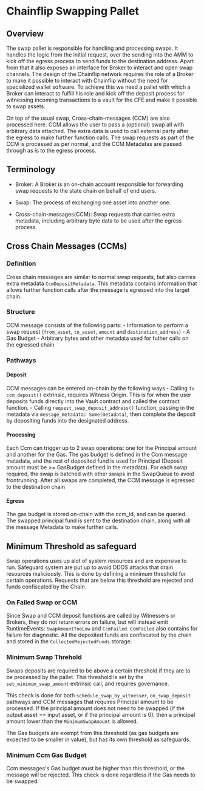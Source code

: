 # Chainflip Swapping Pallet

## Overview

The swap pallet is responsible for handling and processing swaps. It handles the logic from the initial request, over the sending into the AMM to kick off the egress process to send funds to the destination address. Apart from that it also exposes an interface for Broker to interact and open swap channels. The design of the Chainflip network requires the role of a Broker to make it possible to interact with Chainflip without the need for specialized wallet software. To achieve this we need a pallet with which a Broker can interact to fulfill his role and kick off the deposit process for witnessing incoming transactions to a vault for the CFE and make it possible to swap assets.

On top of the usual swap, Cross-chain-messages (CCM) are also processed here. CCM allows the user to pass a (optional) swap all with arbitrary data attached. The extra data is used to call external party after the egress to make further function calls. The swap requests as part of the CCM is processed as per normal, and the CCM Metadatas are passed through as is to the egress process.

## Terminology

- Broker: A Broker is an on-chain account responsible for forwarding swap requests to the state chain on behalf of end users.

- Swap: The process of exchanging one asset into another one.

- Cross-chain-messages(CCM): Swap requests that carries extra metadata, including arbitrary byte data to be used after the egress process.

## Cross Chain Messages (CCMs)
### Definition
Cross chain messages are similar to normal swap requests, but also carries extra metadata `CcmDepositMetadata`. This metadata contains information that allows further function calls after the message is egressed into the target chain. 

### Structure
CCM message consists of the following parts:
    - Information to perform a swap request (`from_asset`, `to_asset`, `amount` and `destination_address`)
    - A Gas Budget
    - Arbitrary bytes and other metadata used for futher calls on the egressed chain

### Pathways
#### Deposit
CCM messages can be entered on-chain by the following ways
    - Calling `fn ccm_deposit()` extrinsic, requires Witness Origin. This is for when the user deposits funds directly into the Vault contract and called the contract function.
    - Calling `request_swap_deposit_address()` function, passing in the metadata via `message_metadata: Some(metadata)`, then complete the deposit by depositing funds into the designated address.

#### Processing
Each Ccm can trigger up to 2 swap operations: one for the Principal amount and another for the Gas. The gas budget is defined in the Ccm message metadata, and the rest of deposited fund is used for Principal (Deposit amount must be >= GasBudget defined in the metadata). For each swap required, the swap is batched with other swaps in the SwapQueue to avoid frontrunning. After all swaps are completed, the CCM message is egressed to the destination chain

#### Egress
The gas budget is stored on-chain with the ccm_id, and can be queried. The swapped principal fund is sent to the destination chain, along with all the message Metadata to make further calls.

## Minimum Threshold as safeguard
Swap operations uses up alot of system resources and are expensive to run. Safeguard system are put up to avoid DDOS attacks that drain resources maliciously. This is done by defining a minimum threshold for certain operations. Requests that are below this threshold are rejected and funds confiscated by the Chain. 

### On Failed Swap or CCM
Since Swap and CCM deposit functions are called by Witnessers or Brokers, they do not return errors on failure, but will instead emit RuntimeEvents: `SwapAmountTooLow` and `CcmFailed`. `CcmFailed` also contains for failure for diagnostic. All the deposited funds are confiscated by the chain and stored in the `CollectedRejectedFunds` storage. 

### Minimum Swap Threhold
Swaps deposits are required to be above a certain threshold if they are to be processed by the pallet. This threshold is set by the `set_minimum_swap_amount` extrinsic call, and requires governance. 

This check is done for both `schedule_swap_by_witnesser`, `on_swap_deposit` pathways and CCM messages that requires Principal amount to be processed. If the principal amount does not need to be swapped (if the output asset == input asset, or if the principal amount is 0), then a principal amount lower than the `MinimumSwapAmount` is allowed. 

The Gas budgets are exempt from this threshold (as gas budgets are expected to be smaller in value), but has its own threshold as safeguards. 

### Minimum Ccm Gas Budget
Ccm messages's Gas budget must be higher than this threshold, or the message will be rejected. This check is done regardless if the Gas needs to be swapped. 